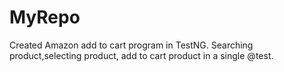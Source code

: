 # MyRepo
Created Amazon add to cart program in TestNG. 
Searching product,selecting product, add to cart product in a single @test.
